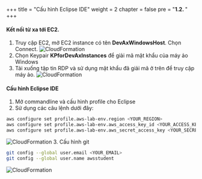 +++
title = "Cấu hình Eclipse IDE"
weight = 2
chapter = false
pre = "<b>1.2. </b>"
+++

#### Kết nối từ xa tới EC2.
1. Truy cập EC2, mở EC2 instance có tên **DevAxWindowsHost**. Chọn Connect.
![CloudFormation](../../../images/1/4.png?width=90pc)
2. Chọn Keypair **KPforDevAxInstances** để giải mã mật khẩu của máy ảo Windows
3. Tải xuống tập tin RDP và sử dụng mật khẩu đã giải mã ở trên để truy cập máy ảo.
![CloudFormation](../../../images/1/5.png?width=90pc)
#### Cấu hình Eclipse IDE
1. Mở commandline và cấu hình profile cho Eclipse
2. Sử dụng các câu lệnh dưới đây: 
```bash
aws configure set profile.aws-lab-env.region <YOUR_REGION>
aws configure set profile.aws-lab-env.aws_access_key_id <YOUR_ACCESS_KEY_ID>
aws configure set profile.aws-lab-env.aws_secret_access_key <YOUR_SECRET_ACCESS_KEY>
```
![CloudFormation](../../../images/1/6.png?width=90pc)
3. Cấu hình git
```bash
git config --global user.email <YOUR_EMAIL>
git config --global user.name awsstudent
```
![CloudFormation](../../../images/1/7.png?width=90pc)